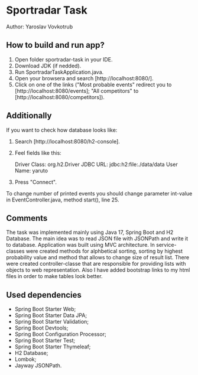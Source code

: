 # Sportradar Task

Author: Yaroslav Vovkotrub

## How to build and run app?

1. Open folder sportradar-task in your IDE.
2. Download JDK (if nedded).
3. Run SportradarTaskApplication.java.
4. Open your browsera and search [http://localhost:8080/].
5. Click on one of the links ("Most probable events" redirect you to [http://localhost:8080/events]; "All competitors" to [http://localhost:8080/competitors]).

## Additionally

If you want to check how database looks like:

1. Search [http://localhost:8080/h2-console].
2. Feel fields like this:

	Driver Class: org.h2.Driver
	JDBC URL: jdbc:h2:file:./data/data
	User Name: yaruto
3. Press "Connect".

To change number of printed events you should change parameter int-value in EventController.java, method start(), line 25.

## Comments

The task was implemented mainly using Java 17, Spring Boot and H2 Database.
The main idea was to read JSON file with JSONPath and write it to database.
Application was built using MVC architecture.
In service-classes were created methods for alphbetical sorting, sorting by highest probability value and method that allows to change size of result list.
There were created controller-classe that are responsible for providing lists with objects to web representation.
Also I have added bootstrap links to my html files in order to make tables look better.

## Used dependencies

- Spring Boot Starter Web;
- Spring Boot Starter Data JPA;
- Spring Boot Starter Validation;
- Spring Boot Devtools;
- Spring Boot Configuration Processor;
- Spring Boot Starter Test;
- Spring Boot Starter Thymeleaf;
- H2 Database;
- Lombok;
- Jayway JSONPath.